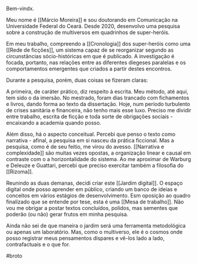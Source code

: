 Bem-vindx.

Meu nome é [[Márcio Moreira]] e sou doutorando em Comunicação na Universidade Federal do Ceará. Desde 2020, desenvolvo uma pesquisa sobre a construção de multiversos em quadrinhos de super-heróis.

Em meu trabalho, compreendo a [[Cronologia]] dos super-heróis como uma [[Rede de ficções]], um sistema capaz de se reorganizar segundo as circunstâncias sócio-históricas em que é publicado. A investigação é focada, portanto, nas relações entre as diferentes diegeses paralelas e os comportamentos emergentes que criados a partir destes encontros.

Durante a pesquisa, porém, duas coisas se fizeram claras:

A primeira, de caráter prático, diz respeito à escrita. Meu método, até aqui, tem sido o da imersão. No mestrado, foram dias trancado com fichamentos e livros, dando forma ao texto da dissertação. Hoje, num período turbulento de crises sanitária e financeira, não tenho mais esse luxo. Preciso me dividir entre trabalho, escrita de ficção e toda sorte de obrigações sociais - encaixando a academia quando posso.

Além disso, há o aspecto conceitual. Percebi que penso o texto como narrativa - afinal, a pesquisa em si nasceu da prática ficcional. Mas a pesquisa, como é de seu feitio, me virou do avesso. [[Narrativa e complexidade]] são muitas vezes opostas, a organização linear e causal em contraste com o a horizontalidade do sistema. Ao me aproximar de Warburg e Deleuze e Guattari, percebi que preciso exercitar também a filosofia do [[Rizoma]].

Reunindo as duas demanas, decidi criar este [[Jardim digital]]. O espaço digital onde posso aprender em público, criando um banco de ideias e conceitos em vários estágios de desenvolvimento. Esm oposição ao quadro finalizado que se entende por tese, esta é uma [[Mesa de trabalho]]. Não vou me obrigar a postar textos concluídos, polidos, mas sementes que poderão (ou não) gerar frutos em minha pesquisa.

Ainda não sei de que maneira o jardim será uma ferramenta metodológica ou apenas um laboratório. Mas, como o multiverso, ele é o cosmos onde posso registrar meus pensamentos díspares e vê-los lado a lado, contrafactuais e o que for. 

#broto